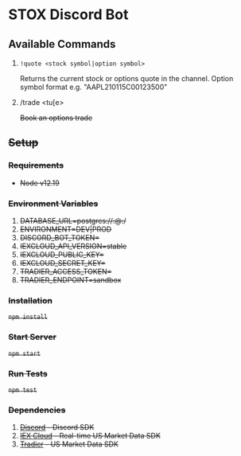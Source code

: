 # STOX Discord Bot

## Available Commands

1.  `!quote <stock symbol|option symbol>`

    Returns the current stock or options quote in the channel.  Option symbol format e.g. "AAPL210115C00123500"

2.  /trade <ticker> <tu[e> <action> <expiry> <strike> <price> <quantity>

    Book an options trade
## Setup

### Requirements

* Node v12.19

### Environment Variables

1. DATABASE_URL=postgres://<user>:<password>@<host>:<port>/<db>
2. ENVIRONMENT=DEV|PROD
3. DISCORD_BOT_TOKEN=<Discord Bot Token>
4. IEXCLOUD_API_VERSION=stable
5. IEXCLOUD_PUBLIC_KEY=<IEX Cloud Public Key>
6. IEXCLOUD_SECRET_KEY=<IEX Cloud Secret Key>
7. TRADIER_ACCESS_TOKEN=<Tradier Access Tokern>
8. TRADIER_ENDPOINT=sandbox

### Installation

`npm install`

### Start Server

`npm start`

### Run Tests

`npm test`

### Dependencies

1. [Discord](https://discordjs.guide) - Discord SDK
2. [IEX Cloud](https://iexcloud.io) - Real-time US Market Data SDK
3. [Tradier](https://documentation.tradier.com/brokerage-api) - US Market Data SDK
